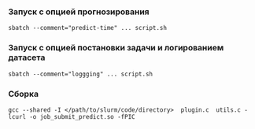 ### Запуск с опцией прогнозирования
```sbatch --comment="predict-time" ... script.sh```

### Запуск с опцией постановки задачи и логированием датасета 
```sbatch --comment="loggging" ... script.sh```

### Сборка
 ```gcc --shared -I </path/to/slurm/code/directory>  plugin.c  utils.c -lcurl -o job_submit_predict.so -fPIC```

